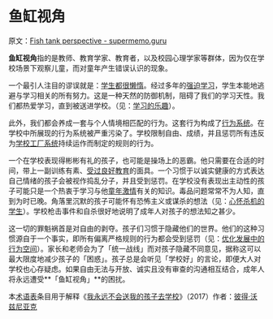 # 鱼缸视角

原文：[Fish tank perspective - supermemo.guru](https://supermemo.guru/wiki/Fish_tank_perspective)

**鱼缸视角**指的是教师、教育学家、教育者，以及校园心理学家等群体，因为仅在学校场景下观察儿童，而对童年产生错误认识的现象。

一个最引人注目的谬误就是：[学生都很懒惰](https://supermemo.guru/wiki/Myth:_Students_are_naturally_lazy_and_do_not_like_to_learn)。经过多年的[强迫学习](https://supermemo.guru/wiki/Coercive_learning)，学生本能地逃避与学习相关的所有努力。这是一种天然的防御机制，阻碍了我们的学习天性。我们都热爱学习，直到被送进学校。（见：[学习的乐趣](https://supermemo.guru/wiki/Pleasure_of_learning)）。

此外，我们都会养成一套与个人情境相匹配的行为。这套行为构成了[行为系统](https://supermemo.guru/wiki/Behavioral_system)。在学校中所展现的行为系统被严重污染了。学校限制自由、成绩，并且惩罚所有违反为[学校工厂系统](https://supermemo.guru/wiki/Factory_system_of_schooling)持续运作而制定的规则的行为。

一个在学校表现得彬彬有礼的孩子，也可能是操场上的恶霸。他只需要在合适的时间，带上一副训练有素、[受过良好教育](https://supermemo.guru/wiki/Well-schooled)的面具。一个习惯于以诚实健康的方式表达自己情绪的孩子会被视作捣乱分子，并且受到惩罚。在学校没有表现出主动性的孩子可能只是一个热衷于学习与他[童年激情](https://supermemo.guru/wiki/Childhood_passions)有关的知识。毒品问题常常不为人知，直到为时已晚。角落里沉默的孩子可能怀有恐怖主义或谋杀的想法（见：[心怀杀机的学生](https://supermemo.guru/wiki/Students_with_murder_in_mind)）。学校枪击事件和自杀很好地说明了成年人对孩子的想法知之甚少。

这一切的罪魁祸首是对自由的剥夺。孩子们习惯于隐藏他们的世界。他们的这种习惯源自于一个事实，即所有偏离严格规则的行为都会受到惩罚（见：[优化发展中的行为空间](https://supermemo.guru/wiki/Optimization_of_behavioral_spaces_in_development)）。家长和老师会为了「统一战线」而对孩子隐藏不同意见，据称这可以最大限度地减少孩子的「困惑」。孩子总是会听见「学校好」的言论，即便大人对学校也心存疑虑。如果自由无法与开放、诚实且没有审查的沟通相互结合，成年人将永远遭受**「鱼缸视角」**的困扰。

本[术语表](https://supermemo.guru/wiki/Glossary)条目用于解释《[我永远不会送我的孩子去学校](https://supermemo.guru/wiki/Problem_of_Schooling)》（2017）作者：[彼得·沃兹尼亚克](https://supermemo.guru/wiki/Piotr_Wozniak)